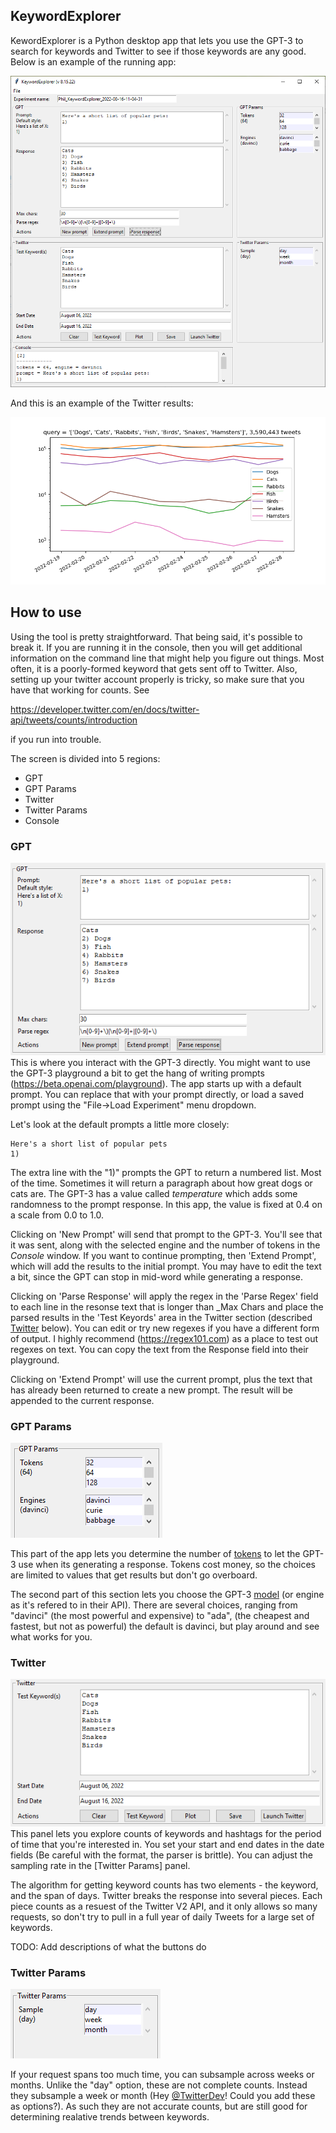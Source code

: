## KeywordExplorer

KewordExplorer is a Python desktop app that lets you use the GPT-3 to search for keywords and Twitter to see if those keywords are any good. Below is an example of the running app:

![KeywordExporer](../images/app.png)

And this is an example of the Twitter results:

![Tweets for pets](../images/example_plot.png)

## How to use

Using the tool is pretty straightforward. That being said, it's possible to break it. If you are running it in the console, then you will get additional information on the command line that might help you figure out things. Most often, it is a poorly-formed keyword that gets sent off to Twitter. Also, setting up your twitter account properly is tricky, so make sure that you have that working for counts. See

https://developer.twitter.com/en/docs/twitter-api/tweets/counts/introduction

if you run into trouble.

The screen is divided into 5 regions:
- GPT
- GPT Params
- Twitter
- Twitter Params
- Console

### GPT
![GPT region](../images/gpt_region.png)
This is where you interact with the GPT-3 directly. You might want to use the GPT-3 playground a bit to get the hang of writing prompts (https://beta.openai.com/playground). The app starts up with a default prompt. You can replace that with your prompt directly, or load a saved prompt using the "File->Load Experiment" menu dropdown.

Let's look at the default prompts a little more closely:

    Here's a short list of popular pets
    1)

The extra line with the "1)" prompts the GPT to return a numbered list. Most of the time. Sometimes it will return a paragraph about how great dogs or cats are. The GPT-3 has a value called _temperature_ which adds some randomness to the prompt response. In this app, the value is fixed at 0.4 on a scale from 0.0 to 1.0.

Clicking on 'New Prompt' will send that prompt to the GPT-3. You'll see that it was sent, along with the selected engine and the number of tokens in the *Console* window. If you want to continue prompting, then 'Extend Prompt', which will add the results to the initial prompt. You may have to edit the text a bit, since the GPT can stop in mid-word while generating a response.

Clicking on 'Parse Response' will apply the regex in the 'Parse Regex' field to each line in the resonse text that is longer than _Max Chars and place the parsed results in the 'Test Keyords' area in the Twitter section (described [Twitter](#twitter-region) below). You can edit or try new regexes if you have a different form of output. I highly recommend (https://regex101.com) as a place to test out regexes on text. You can copy the text from the Response field into their playground.

Clicking on 'Extend Prompt' will use the current prompt, plus the text that has already been returned to create a new prompt. The result will be appended to the current response.

### GPT Params <span id="gpt-params-region"/>
![GPT params region](../images/gpt_params_region.png)

This part of the app lets you determine the number of [tokens](https://help.openai.com/en/articles/4936856-what-are-tokens-and-how-to-count-them) to let the GPT-3 use when its generating a response. Tokens cost money, so the choices are limited to values that get results but don't go overboard.

The second part of this section lets you choose the GPT-3 [model](https://beta.openai.com/docs/models/gpt-3) (or engine as it's refered to in their API). There are several choices, ranging from "davinci" (the most powerful and expensive) to "ada", (the cheapest and fastest, but not as powerful) the default is davinci, but play around and see what works for you.


### Twitter <span id="twitter-region"/>
![Twitter region](../images/twitter_region.png)
This panel lets you explore counts of keywords and hashtags for the period of time that you're interested in. You set your start and end dates in the date fields (Be careful with the format, the parser is brittle). You can adjust the sampling rate in the [Twitter Params] panel. 

The algorithm for getting keyword counts has two elements - the keyword, and the span of days. Twitter breaks the response into several pieces. Each piece counts as a resuest of the Twitter V2 API, and it only allows so many requests, so don't try to pull in a full year of daily Tweets for a large set of keywords. 

TODO: Add descriptions of what the buttons do

### Twitter Params <span id="twitter-params-region"/>
![Twitter params region](../images/twitter_params_region.png)

If your request spans too much time, you can subsample across weeks or months. Unlike the "day" option, these are not complete counts. Instead they subsample a week or month (Hey [@TwitterDev](https://twitter.com/TwitterDev)! Could you add these as options?). As such they are not accurate counts, but are still good for determining realative trends between keywords.
